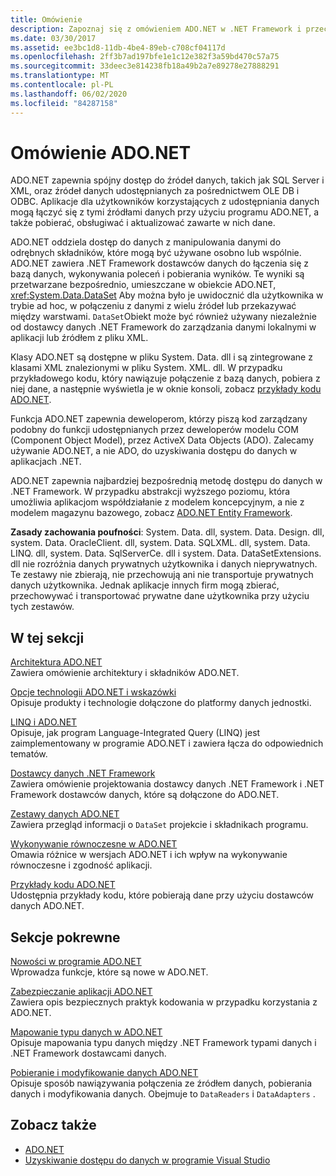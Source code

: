 ```yaml
---
title: Omówienie
description: Zapoznaj się z omówieniem ADO.NET w .NET Framework i przeczytaj o zasobach, aby uzyskać bardziej szczegółowe wyjaśnienia i przykłady.
ms.date: 03/30/2017
ms.assetid: ee3bc1d8-11db-4be4-89eb-c708cf04117d
ms.openlocfilehash: 2ff3b7ad197bfe1e1c12e382f3a59bd470c57a75
ms.sourcegitcommit: 33deec3e814238fb18a49b2a7e89278e27888291
ms.translationtype: MT
ms.contentlocale: pl-PL
ms.lasthandoff: 06/02/2020
ms.locfileid: "84287158"
---
```

# <a name="adonet-overview"></a>Omówienie ADO.NET
ADO.NET zapewnia spójny dostęp do źródeł danych, takich jak SQL Server i XML, oraz źródeł danych udostępnianych za pośrednictwem OLE DB i ODBC. Aplikacje dla użytkowników korzystających z udostępniania danych mogą łączyć się z tymi źródłami danych przy użyciu programu ADO.NET, a także pobierać, obsługiwać i aktualizować zawarte w nich dane.  
  
 ADO.NET oddziela dostęp do danych z manipulowania danymi do odrębnych składników, które mogą być używane osobno lub wspólnie. ADO.NET zawiera .NET Framework dostawców danych do łączenia się z bazą danych, wykonywania poleceń i pobierania wyników. Te wyniki są przetwarzane bezpośrednio, umieszczane w obiekcie ADO.NET, <xref:System.Data.DataSet> Aby można było je uwidocznić dla użytkownika w trybie ad hoc, w połączeniu z danymi z wielu źródeł lub przekazywać między warstwami. `DataSet`Obiekt może być również używany niezależnie od dostawcy danych .NET Framework do zarządzania danymi lokalnymi w aplikacji lub źródłem z pliku XML.  
  
 Klasy ADO.NET są dostępne w pliku System. Data. dll i są zintegrowane z klasami XML znalezionymi w pliku System. XML. dll. W przypadku przykładowego kodu, który nawiązuje połączenie z bazą danych, pobiera z niej dane, a następnie wyświetla je w oknie konsoli, zobacz [przykłady kodu ADO.NET](ado-net-code-examples.md).  
  
 Funkcja ADO.NET zapewnia deweloperom, którzy piszą kod zarządzany podobny do funkcji udostępnianych przez deweloperów modelu COM (Component Object Model), przez ActiveX Data Objects (ADO). Zalecamy używanie ADO.NET, a nie ADO, do uzyskiwania dostępu do danych w aplikacjach .NET.  
  
 ADO.NET zapewnia najbardziej bezpośrednią metodę dostępu do danych w .NET Framework. W przypadku abstrakcji wyższego poziomu, która umożliwia aplikacjom współdziałanie z modelem koncepcyjnym, a nie z modelem magazynu bazowego, zobacz [ADO.NET Entity Framework](./ef/index.md).  
  
 **Zasady zachowania poufności**: System. Data. dll, system. Data. Design. dll, system. Data. OracleClient. dll, system. Data. SQLXML. dll, system. Data. LINQ. dll, system. Data. SqlServerCe. dll i system. Data. DataSetExtensions. dll nie rozróżnia danych prywatnych użytkownika i danych nieprywatnych.  Te zestawy nie zbierają, nie przechowują ani nie transportuje prywatnych danych użytkownika. Jednak aplikacje innych firm mogą zbierać, przechowywać i transportować prywatne dane użytkownika przy użyciu tych zestawów.  
  
## <a name="in-this-section"></a>W tej sekcji  
 [Architektura ADO.NET](ado-net-architecture.md)  
 Zawiera omówienie architektury i składników ADO.NET.  
  
 [Opcje technologii ADO.NET i wskazówki](ado-net-technology-options-and-guidelines.md)  
 Opisuje produkty i technologie dołączone do platformy danych jednostki.  
  
 [LINQ i ADO.NET](linq-and-ado-net.md)  
 Opisuje, jak program Language-Integrated Query (LINQ) jest zaimplementowany w programie ADO.NET i zawiera łącza do odpowiednich tematów.  
  
 [Dostawcy danych .NET Framework](data-providers.md)  
 Zawiera omówienie projektowania dostawcy danych .NET Framework i .NET Framework dostawców danych, które są dołączone do ADO.NET.  
  
 [Zestawy danych ADO.NET](ado-net-datasets.md)  
 Zawiera przegląd informacji o `DataSet` projekcie i składnikach programu.  
  
 [Wykonywanie równoczesne w ADO.NET](side-by-side-execution.md)  
 Omawia różnice w wersjach ADO.NET i ich wpływ na wykonywanie równoczesne i zgodność aplikacji.  
  
 [Przykłady kodu ADO.NET](ado-net-code-examples.md)  
 Udostępnia przykłady kodu, które pobierają dane przy użyciu dostawców danych ADO.NET.  
  
## <a name="related-sections"></a>Sekcje pokrewne  
 [Nowości w programie ADO.NET](whats-new.md)  
 Wprowadza funkcje, które są nowe w ADO.NET.  
  
 [Zabezpieczanie aplikacji ADO.NET](securing-ado-net-applications.md)  
 Zawiera opis bezpiecznych praktyk kodowania w przypadku korzystania z ADO.NET.  
  
 [Mapowanie typu danych w ADO.NET](data-type-mappings-in-ado-net.md)  
 Opisuje mapowania typu danych między .NET Framework typami danych i .NET Framework dostawcami danych.  
  
 [Pobieranie i modyfikowanie danych ADO.NET](retrieving-and-modifying-data.md)  
 Opisuje sposób nawiązywania połączenia ze źródłem danych, pobierania danych i modyfikowania danych. Obejmuje to `DataReaders` i `DataAdapters` .  
  
## <a name="see-also"></a>Zobacz także

- [ADO.NET](index.md)
- [Uzyskiwanie dostępu do danych w programie Visual Studio](/visualstudio/data-tools/accessing-data-in-visual-studio)
